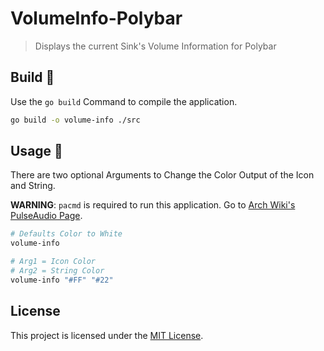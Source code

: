 # VolumeInfo-Polybar
> Displays the current Sink's Volume Information for Polybar

## Build 🔨
Use the `go build` Command to compile the application.
``` bash
go build -o volume-info ./src
```

## Usage 🚀
There are two optional Arguments to Change the Color Output of the Icon and String.

**WARNING**: `pacmd` is required to run this application. Go to [Arch Wiki's PulseAudio Page](https://wiki.archlinux.org/index.php/PulseAudio).

``` bash
# Defaults Color to White
volume-info

# Arg1 = Icon Color
# Arg2 = String Color
volume-info "#FF" "#22"
```

## License
This project is licensed under the [MIT License](LICENSE).